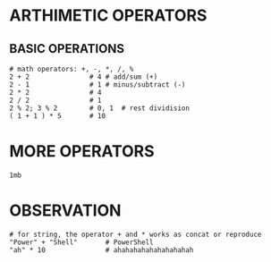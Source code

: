 # ARTHIMETIC OPERATORS

## BASIC OPERATIONS

```shell
# math operators: +, -, *, /, %
2 + 2               # 4 # add/sum (+)
2 - 1               # 1 # minus/subtract (-)
2 * 2               # 4
2 / 2               # 1
2 % 2; 3 % 2        # 0, 1  # rest dividision
( 1 + 1 ) * 5       # 10
```

# MORE OPERATORS

```shell
1mb
```

# OBSERVATION

```shell
# for string, the operator + and * works as concat or reproduce
"Power" + "Shell"       # PowerShell
"ah" * 10               # ahahahahahahahahahah
```
